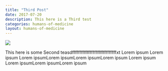 ```yaml
---
title: "Third Post"
date: 2017-07-20
description: This here is a Third test
categories: humans-of-medicine
layout: humans-of-medicine
---
```


<img class="right" src="{{site.root}}/images/news-images/CWC.png">

This here is some Second teasdffffffffffffffffffffffffffffffxt Lorem ipsum Lorem ipsum Lorem ipsumLorem ipsumLorem ipsumLorem ipsum Lorem ipsum Lorem ipsumLorem ipsumLorem ipsum